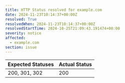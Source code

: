 ```yaml
---
title: HTTP Status resolved for example.com
date: 2024-11-23T10:14:37+00:00Z
resolved: True
resolvedWhen: 2024-11-23T10:14:37+00:00Z
resolvedStartTime: 2024-10-25T21:09:43.191474+00:00
severity: notice
affected:
  - example.com
section: issue
---
```


| Expected Statuses | Actual Status  |
|-------------------|----------------|
| 200, 301, 302 | 200 |
